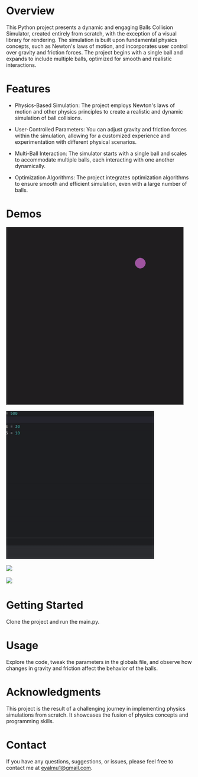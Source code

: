 # Overview
This Python project presents a dynamic and engaging Balls Collision Simulator, created entirely from scratch, with the exception of a visual library for rendering. The simulation is built upon fundamental physics concepts, such as Newton's laws of motion, and incorporates user control over gravity and friction forces. The project begins with a single ball and expands to include multiple balls, optimized for smooth and realistic interactions.

# Features
- Physics-Based Simulation: The project employs Newton's laws of motion and other physics principles to create a realistic and dynamic simulation of ball collisions.

- User-Controlled Parameters: You can adjust gravity and friction forces within the simulation, allowing for a customized experience and experimentation with different physical scenarios.

- Multi-Ball Interaction: The simulator starts with a single ball and scales to accommodate multiple balls, each interacting with one another dynamically.

- Optimization Algorithms: The project integrates optimization algorithms to ensure smooth and efficient simulation, even with a large number of balls.

# Demos
![](https://github.com/eyalmutzary/Balls_Collision_Simulator/blob/master/1.gif)

![](https://github.com/eyalmutzary/Balls_Collision_Simulator/blob/master/10.gif)

![](https://github.com/eyalmutzary/Balls_Collision_Simulator/blob/master/300.gif)

![](https://github.com/eyalmutzary/Balls_Collision_Simulator/blob/master/no_gravity.gif)

# Getting Started
Clone the project and run the main.py.

# Usage
Explore the code, tweak the parameters in the globals file, and observe how changes in gravity and friction affect the behavior of the balls.

# Acknowledgments
This project is the result of a challenging journey in implementing physics simulations from scratch. It showcases the fusion of physics concepts and programming skills.

# Contact
If you have any questions, suggestions, or issues, please feel free to contact me at eyalmu1@gmail.com.
